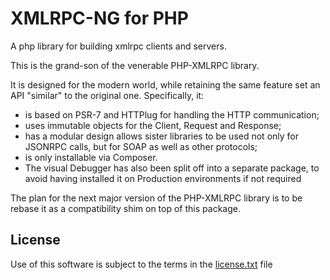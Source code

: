 XMLRPC-NG for PHP
=================

A php library for building xmlrpc clients and servers.

This is the grand-son of the venerable PHP-XMLRPC library.

It is designed for the modern world, while retaining the same feature set an API "similar" to the original one.
Specifically, it:
- is based on PSR-7 and HTTPlug for handling the HTTP communication;
- uses immutable objects for the Client, Request and Response;
- has a modular design allows sister libraries to be used not only for JSONRPC calls, but for SOAP as well as other protocols;
- is only installable via Composer.
- The visual Debugger has also been split off into a separate package, to avoid having installed it on Production environments if not required

The plan for the next major version of the PHP-XMLRPC library is to be rebase it as a compatibility shim on top of this package.

License
-------
Use of this software is subject to the terms in the [license.txt](license.txt) file
